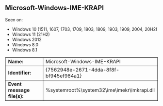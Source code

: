 ## Microsoft-Windows-IME-KRAPI

Seen on:
* Windows 10 (1511, 1607, 1703, 1709, 1803, 1809, 1903, 1909, 2004, 20H2)
* Windows 11 (21H2)
* Windows 2012
* Windows 8.0
* Windows 8.1

<table border="1" class="docutils">
  <tbody>
    <tr>
      <td><b>Name:</b></td>
      <td>Microsoft-Windows-IME-KRAPI</td>
    </tr>
    <tr>
      <td><b>Identifier:</b></td>
      <td>{7562948e-2671-4dda-8f8f-bf945ef984a1}</td>
    </tr>
    <tr>
      <td><b>Event message file(s):</b></td>
      <td>%systemroot%\system32\ime\imekr\imkrapi.dll</td>
    </tr>
  </tbody>
</table>

&nbsp;


